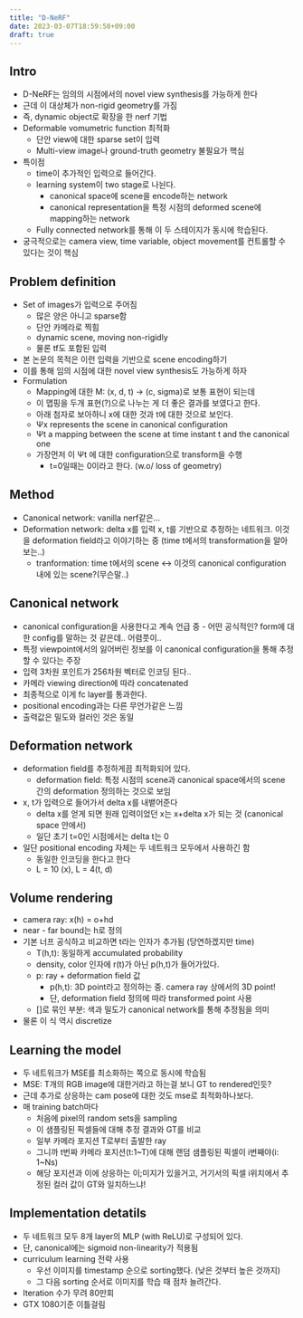 ```yaml
---
title: "D-NeRF"
date: 2023-03-07T18:59:58+09:00
draft: true
---
```


## Intro

- D-NeRF는 임의의 시점에서의 novel view synthesis를 가능하게 한다
- 근데 이 대상체가 non-rigid geometry를 가짐
- 즉, dynamic object로 확장을 한 nerf 기법
- Deformable vomumetric function 최적화
    - 단안 view에 대한 sparse set이 입력
    - Multi-view image나 ground-truth geometry 불필요가 핵심
- 특이점
    - time이 추가적인 입력으로 들어간다.
    - learning system이 two stage로 나뉜다.
        - canonical space에 scene을 encode하는 network
        - canonical representation을 특정 시점의 deformed scene에 mapping하는 network
    - Fully connected network를 통해 이 두 스테이지가 동시에 학습된다.
- 궁극적으로는 camera view, time variable, object movement를 컨트롤할 수 있다는 것이 핵심

## Problem definition

- Set of images가 입력으로 주어짐
    - 많은 양은 아니고 sparse함
    - 단안 카메라로 찍힘
    - dynamic scene, moving non-rigidly
    - 물론 tf도 포함된 입력
- 본 논문의 목적은 이런 입력을 기반으로 scene encoding하기
- 이를 통해 임의 시점에 대한 novel view synthesis도 가능하게 하자
- Formulation
    - Mapping에 대한 M: (x, d, t) → (c, sigma)로 보통 표현이 되는데
    - 이 맵핑을 두개 표현(?)으로 나누는 게 더 좋은 결과를 보였다고 한다.
    - 아래 첨자로 보아하니 x에 대한 것과 t에 대한 것으로 보인다.
    - Ψx represents the scene in canonical configuration
    - Ψt a mapping between the scene at time instant t and the canonical one
    - 가장먼저 이 Ψt 에 대한 configuration으로 transform을 수행
        - t=0일때는 0이라고 한다. (w.o/ loss of geometry)

## Method

- Canonical network: vanilla nerf같은…
- Deformation network: delta x를 입력 x, t를 기반으로 추정하는 네트워크. 이것을 deformation field라고 이야기하는 중 (time t에서의 transformation을 알아보는..)
    - tranformation: time t에서의 scene ↔ 이것의 canonical configuration 내에 있는 scene?(무슨말..)

## Canonical network

- canonical configuration을 사용한다고 계속 언급 중 - 어떤 공식적인? form에 대한 config를 말하는 것 같은데.. 어렴풋이..
- 특정 viewpoint에서의 잃어버린 정보를 이 canonical configuration을 통해 추정할 수 있다는 주장
- 입력 3차원 포인트가 256차원 벡터로 인코딩 된다..
- 카메라 viewing direction에 따라 concatenated
- 최종적으로 이게 fc layer를 통과한다.
- positional encoding과는 다른 무언가같은 느낌
- 출력값은 밀도와 컬러인 것은 동일

## Deformation network

- deformation field를 추정하게끔 최적화되어 있다.
    - deformation field: 특정 시점의 scene과 canonical space에서의 scene 간의 deformation 정의하는 것으로 보임
- x, t가 입력으로 들어가서 delta x를 내뱉어준다
    - delta x를 얻게 되면 원래 입력이었던 x는 x+delta x가 되는 것 (canonical space 안에서)
    - 일단 초기 t=0인 시점에서는 delta t는 0
- 일단 positional encoding 자체는 두 네트워크 모두에서 사용하긴 함
    - 동일한 인코딩을 한다고 한다
    - L = 10 (x), L = 4(t, d)

## Volume rendering

- camera ray: x(h) = o+hd
- near - far bound는 h로 정의
- 기본 너프 공식하고 비교하면 t라는 인자가 추가됨 (당연하겠지만 time)
    - T(h,t): 동일하게 accumulated probability
    - density, color 인자에 r(t)가 아닌 p(h,t)가 들어가있다.
    - p: ray + deformation field 값
        - p(h,t): 3D point라고 정의하는 중. camera ray 상에서의 3D point!
        - 단, deformation field 정의에 따라 transformed point 사용
    - []로 묶인 부분: 색과 밀도가 canonical network를 통해 추정됨을 의미
- 물론 이 식 역시 discretize

## Learning the model

- 두 네트워크가 MSE를 최소화하는 쪽으로 동시에 학습됨
- MSE: T개의 RGB image에 대한거라고 하는걸 보니 GT to rendered인듯?
- 근데 추가로 상응하는 cam pose에 대한 것도 mse로 최적화하나보다.
- 매 training batch마다
    - 처음에 pixel의 random sets을 sampling
    - 이 샘플링된 픽셀들에 대해 추정 결과와 GT를 비교
    - 일부 카메라 포지션 T로부터 출발한 ray
    - 그니까 t번짜 카메라 포지션(t:1~T)에 대해 랜덤 샘플링된 픽셀이 i번째야(i: 1~Ns)
    - 해당 포지션과 이에 상응하는 이;미지가 있을거고, 거기서의 픽셀 i위치에서 추정된 컬러 값이 GT와 일치하느냐!

## Implementation detatils

- 두 네트워크 모두 8개 layer의 MLP (with ReLU)로 구성되어 있다.
- 단, canonical에는 sigmoid non-linearity가 적용됨
- curriculum learning 전략 사용
    - 우선 이미지를 timestamp 순으로 sorting했다. (낮은 것부터 높은 것까지)
    - 그 다음 sorting 순서로 이미지를 학습 때 점차 늘려간다.
- Iteration 수가 무려 80만회
- GTX 1080기준 이틀걸림